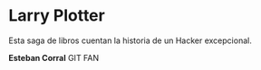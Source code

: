 # Larry Plotter

Esta saga de libros cuentan la historia de un Hacker excepcional.

**Esteban Corral** GIT FAN
